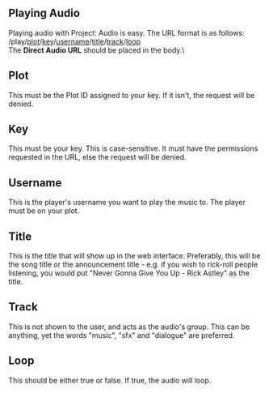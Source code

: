 ## Playing Audio
Playing audio with Project: Audio is easy. The URL format is as follows:\
/play/[plot](#plot)/[key](#key)/[username](#username)/[title](#title)/[track](#track)/[loop](#loop)\
The **Direct Audio URL** should be placed in the body.\

## Plot

This must be the Plot ID assigned to your key. If it isn't, the request will be denied.

## Key

This must be your key. This is case-sensitive. It must have the permissions requested in the URL, else the request will be denied.

## Username

This is the player's username you want to play the music to. The player must be on your plot.

## Title

This is the title that will show up in the web interface. Preferably, this will be the song title or the announcement title - e.g. if you wish to rick-roll people listening, you would put "Never Gonna Give You Up - Rick Astley" as the title.

## Track

This is not shown to the user, and acts as the audio's group. This can be anything, yet the words "music", "sfx" and "dialogue" are preferred.

## Loop

This should be either true or false. If true, the audio will loop.
